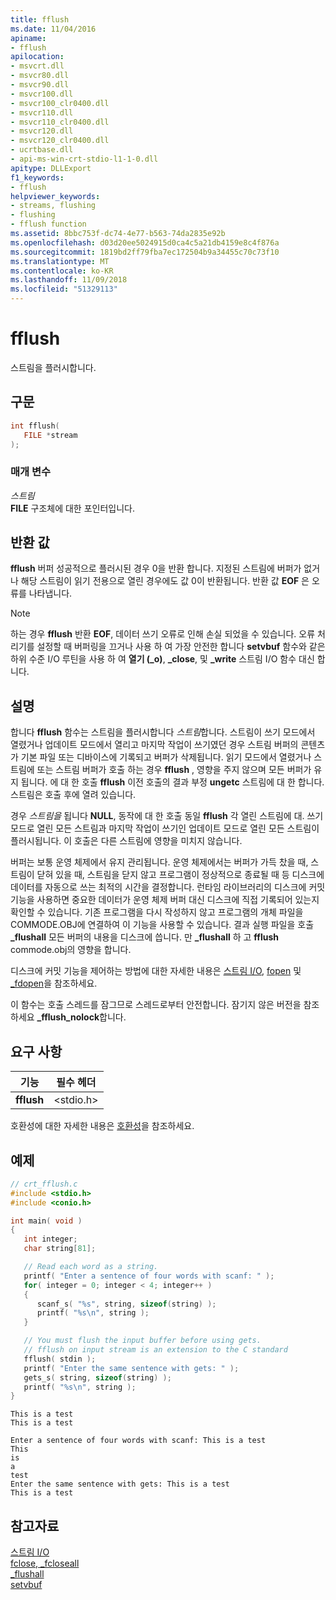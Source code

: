 ```yaml
---
title: fflush
ms.date: 11/04/2016
apiname:
- fflush
apilocation:
- msvcrt.dll
- msvcr80.dll
- msvcr90.dll
- msvcr100.dll
- msvcr100_clr0400.dll
- msvcr110.dll
- msvcr110_clr0400.dll
- msvcr120.dll
- msvcr120_clr0400.dll
- ucrtbase.dll
- api-ms-win-crt-stdio-l1-1-0.dll
apitype: DLLExport
f1_keywords:
- fflush
helpviewer_keywords:
- streams, flushing
- flushing
- fflush function
ms.assetid: 8bbc753f-dc74-4e77-b563-74da2835e92b
ms.openlocfilehash: d03d20ee5024915d0ca4c5a21db4159e8c4f876a
ms.sourcegitcommit: 1819bd2ff79fba7ec172504b9a34455c70c73f10
ms.translationtype: MT
ms.contentlocale: ko-KR
ms.lasthandoff: 11/09/2018
ms.locfileid: "51329113"
---
```

# <a name="fflush"></a>fflush

스트림을 플러시합니다.

## <a name="syntax"></a>구문

```C
int fflush(
   FILE *stream
);
```

### <a name="parameters"></a>매개 변수

*스트림*<br/>
**FILE** 구조체에 대한 포인터입니다.

## <a name="return-value"></a>반환 값

**fflush** 버퍼 성공적으로 플러시된 경우 0을 반환 합니다. 지정된 스트림에 버퍼가 없거나 해당 스트림이 읽기 전용으로 열린 경우에도 값 0이 반환됩니다. 반환 값 **EOF** 은 오류를 나타냅니다.

> [!NOTE]
> 하는 경우 **fflush** 반환 **EOF**, 데이터 쓰기 오류로 인해 손실 되었을 수 있습니다. 오류 처리기를 설정할 때 버퍼링을 끄거나 사용 하 여 가장 안전한 합니다 **setvbuf** 함수와 같은 하위 수준 I/O 루틴을 사용 하 여 **열기 (_o)**, **_close**, 및 **_write** 스트림 I/O 함수 대신 합니다.

## <a name="remarks"></a>설명

합니다 **fflush** 함수는 스트림을 플러시합니다 *스트림*합니다. 스트림이 쓰기 모드에서 열렸거나 업데이트 모드에서 열리고 마지막 작업이 쓰기였던 경우 스트림 버퍼의 콘텐츠가 기본 파일 또는 디바이스에 기록되고 버퍼가 삭제됩니다. 읽기 모드에서 열렸거나 스트림에 또는 스트림 버퍼가 호출 하는 경우 **fflush** , 영향을 주지 않으며 모든 버퍼가 유지 됩니다. 에 대 한 호출 **fflush** 이전 호출의 결과 부정 **ungetc** 스트림에 대 한 합니다. 스트림은 호출 후에 열려 있습니다.

경우 *스트림을* 됩니다 **NULL**, 동작에 대 한 호출 동일 **fflush** 각 열린 스트림에 대. 쓰기 모드로 열린 모든 스트림과 마지막 작업이 쓰기인 업데이트 모드로 열린 모든 스트림이 플러시됩니다. 이 호출은 다른 스트림에 영향을 미치지 않습니다.

버퍼는 보통 운영 체제에서 유지 관리됩니다. 운영 체제에서는 버퍼가 가득 찼을 때, 스트림이 닫혀 있을 때, 스트림을 닫지 않고 프로그램이 정상적으로 종료될 때 등 디스크에 데이터를 자동으로 쓰는 최적의 시간을 결정합니다. 런타임 라이브러리의 디스크에 커밋 기능을 사용하면 중요한 데이터가 운영 체제 버퍼 대신 디스크에 직접 기록되어 있는지 확인할 수 있습니다. 기존 프로그램을 다시 작성하지 않고 프로그램의 개체 파일을 COMMODE.OBJ에 연결하여 이 기능을 사용할 수 있습니다. 결과 실행 파일을 호출 **_flushall** 모든 버퍼의 내용을 디스크에 씁니다. 만 **_flushall** 하 고 **fflush** commode.obj의 영향을 합니다.

디스크에 커밋 기능을 제어하는 방법에 대한 자세한 내용은 [스트림 I/O](../../c-runtime-library/stream-i-o.md), [fopen](fopen-wfopen.md) 및 [_fdopen](fdopen-wfdopen.md)을 참조하세요.

이 함수는 호출 스레드를 잠그므로 스레드로부터 안전합니다. 잠기지 않은 버전을 참조 하세요 **_fflush_nolock**합니다.

## <a name="requirements"></a>요구 사항

|기능|필수 헤더|
|--------------|---------------------|
|**fflush**|\<stdio.h>|

호환성에 대한 자세한 내용은 [호환성](../../c-runtime-library/compatibility.md)을 참조하세요.

## <a name="example"></a>예제

```C
// crt_fflush.c
#include <stdio.h>
#include <conio.h>

int main( void )
{
   int integer;
   char string[81];

   // Read each word as a string.
   printf( "Enter a sentence of four words with scanf: " );
   for( integer = 0; integer < 4; integer++ )
   {
      scanf_s( "%s", string, sizeof(string) );
      printf( "%s\n", string );
   }

   // You must flush the input buffer before using gets.
   // fflush on input stream is an extension to the C standard
   fflush( stdin );
   printf( "Enter the same sentence with gets: " );
   gets_s( string, sizeof(string) );
   printf( "%s\n", string );
}
```

```Input
This is a test
This is a test
```

```Output
Enter a sentence of four words with scanf: This is a test
This
is
a
test
Enter the same sentence with gets: This is a test
This is a test
```

## <a name="see-also"></a>참고자료

[스트림 I/O](../../c-runtime-library/stream-i-o.md)<br/>
[fclose, _fcloseall](fclose-fcloseall.md)<br/>
[_flushall](flushall.md)<br/>
[setvbuf](setvbuf.md)<br/>
